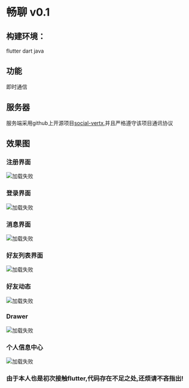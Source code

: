 # 畅聊 v0.1
## 构建环境：
flutter dart java
## 功能
即时通信
## 服务器
服务端采用github上开源项目[social-vertx](https://github.com/whitewoodcity/social-vertex),并且严格遵守该项目通讯协议
## 效果图
### 注册界面
![加载失败](https://github.com/GZYangKui/flutter-IM/blob/master/snap-shot/Screenshot_2018-08-11-00-40-10.png=300*300 "注册")
### 登录界面
![加载失败](https://github.com/GZYangKui/flutter-IM/blob/master/snap-shot/Screenshot_2018-08-11-00-40-07.png=300*300 "登录界面")
### 消息界面
![加载失败](https://github.com/GZYangKui/flutter-IM/blob/master/snap-shot/Screenshot_2018-08-11-00-40-19.png=300*300 "消息")
### 好友列表界面
![加载失败](https://github.com/GZYangKui/flutter-IM/blob/master/snap-shot/Screenshot_2018-08-11-00-44-52.png=300*300 "好友列表")
### 好友动态
![加载失败](https://github.com/GZYangKui/flutter-IM/blob/master/snap-shot/Screenshot_2018-08-11-00-44-55.png=300*300 "动态")
### Drawer
![加载失败](https://github.com/GZYangKui/flutter-IM/blob/master/snap-shot/Screenshot_2018-08-11-00-40-23.png=300*300 "drawer")
### 个人信息中心
![加载失败](https://github.com/GZYangKui/flutter-IM/blob/master/snap-shot/Screenshot_2018-08-11-00-40-07.png=300*300 "个人信息中心")


### 由于本人也是初次接触flutter,代码存在不足之处,还烦请不吝指出!

